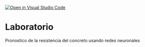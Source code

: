 [![Open in Visual Studio Code](https://classroom.github.com/assets/open-in-vscode-718a45dd9cf7e7f842a935f5ebbe5719a5e09af4491e668f4dbf3b35d5cca122.svg)](https://classroom.github.com/online_ide?assignment_repo_id=13123084&assignment_repo_type=AssignmentRepo)
# Laboratorio
Pronostico de la resistencia del concreto usando redes neuronales
